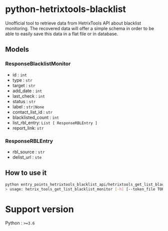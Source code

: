 # python-hetrixtools-blacklist

Unofficial tool to retrieve data from HetrixTools API about blacklist monitoring. The recovered data will
offer a simple schema in order to be able to easily save this data in a flat
file or in database.

## Models

### ResponseBlacklistMonitor

* id : `int`
* type : `str`
* target : `str`
* add_date : `int`
* last_check : `int`
* status : `str`
* label : `str|None`
* contact_list_id : `str`
* blacklisted_count : `int`
* list_rbl_entry: `List [ ResponseRBLEntry ]`
* report_link: `str`

### ResponseRBLEntry

* rbl_source : `str`
* delist_url : `ste`

## How to use it

```sh
python entry_points_hetrixtools_blacklist_api/hetrixtools_get_list_blacklist_monitor.py -h
> usage: hetrix_tools_get_list_blacklist_monitor [-h] [--token_file TOKEN_FILE] [--use_relay_endpoint] [--verbose] [--version]
```

# Support version

Python : `>=3.6`

